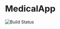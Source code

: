 # MedicalApp

![Build Status](https://dev.azure.com/mohammedalbeltagi0775/MedicalApp/_apis/build/status/mohammed-albeltagi.MedicalAppbranchName=master)
